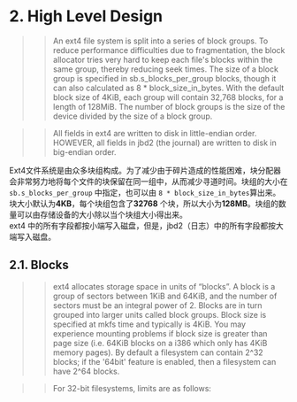 # 2. High Level Design

>> An ext4 file system is split into a series of block groups. To reduce performance difficulties due to fragmentation, the block allocator tries very hard to keep each file's blocks within the same group, thereby reducing seek times. The size of a block group is specified in sb.s_blocks_per_group blocks, though it can also calculated as 8 * block_size_in_bytes. With the default block size of 4KiB, each group will contain 32,768 blocks, for a length of 128MiB. The number of block groups is the size of the device divided by the size of a block group.

>> All fields in ext4 are written to disk in little-endian order. HOWEVER, all fields in jbd2 (the journal) are written to disk in big-endian order.

Ext4文件系统是由众多块组构成。为了减少由于碎片造成的性能困难，块分配器会非常努力地将每个文件的块保留在同一组中，从而减少寻道时间。块组的大小在 ```sb.s_blocks_per_group``` 中指定，也可以由 ```8 * block_size_in_bytes```算出来。块大小默认为**4KB**，每个块组包含了**32768** 个块，所以大小为**128MB**。块组的数量可以由存储设备的大小除以当个块组大小得出来。  
ext4 中的所有字段都按小端写入磁盘，但是，jbd2（日志）中的所有字段都按大端写入磁盘。

## 2.1. Blocks

>> ext4 allocates storage space in units of “blocks”. A block is a group of sectors between 1KiB and 64KiB, and the number of sectors must be an integral power of 2. Blocks are in turn grouped into larger units called block groups. Block size is specified at mkfs time and typically is 4KiB. You may experience mounting problems if block size is greater than page size (i.e. 64KiB blocks on a i386 which only has 4KiB memory pages). By default a filesystem can contain 2^32 blocks; if the '64bit' feature is enabled, then a filesystem can have 2^64 blocks.

>> For 32-bit filesystems, limits are as follows:
